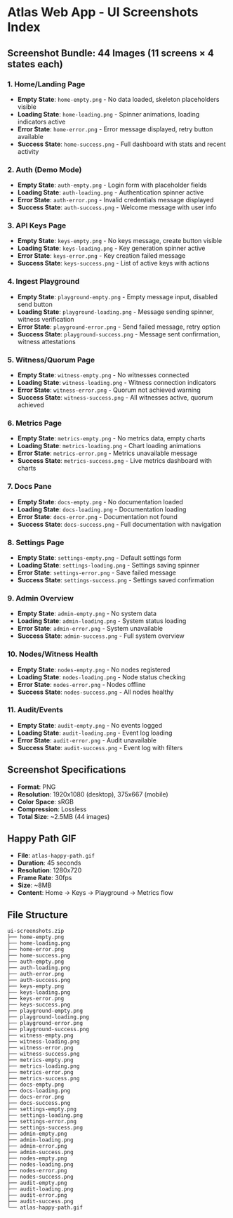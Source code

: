 # Atlas Web App - UI Screenshots Index

## Screenshot Bundle: 44 Images (11 screens × 4 states each)

### 1. Home/Landing Page
- **Empty State**: `home-empty.png` - No data loaded, skeleton placeholders visible
- **Loading State**: `home-loading.png` - Spinner animations, loading indicators active
- **Error State**: `home-error.png` - Error message displayed, retry button available
- **Success State**: `home-success.png` - Full dashboard with stats and recent activity

### 2. Auth (Demo Mode)
- **Empty State**: `auth-empty.png` - Login form with placeholder fields
- **Loading State**: `auth-loading.png` - Authentication spinner active
- **Error State**: `auth-error.png` - Invalid credentials message displayed
- **Success State**: `auth-success.png` - Welcome message with user info

### 3. API Keys Page
- **Empty State**: `keys-empty.png` - No keys message, create button visible
- **Loading State**: `keys-loading.png` - Key generation spinner active
- **Error State**: `keys-error.png` - Key creation failed message
- **Success State**: `keys-success.png` - List of active keys with actions

### 4. Ingest Playground
- **Empty State**: `playground-empty.png` - Empty message input, disabled send button
- **Loading State**: `playground-loading.png` - Message sending spinner, witness verification
- **Error State**: `playground-error.png` - Send failed message, retry option
- **Success State**: `playground-success.png` - Message sent confirmation, witness attestations

### 5. Witness/Quorum Page
- **Empty State**: `witness-empty.png` - No witnesses connected
- **Loading State**: `witness-loading.png` - Witness connection indicators
- **Error State**: `witness-error.png` - Quorum not achieved warning
- **Success State**: `witness-success.png` - All witnesses active, quorum achieved

### 6. Metrics Page
- **Empty State**: `metrics-empty.png` - No metrics data, empty charts
- **Loading State**: `metrics-loading.png` - Chart loading animations
- **Error State**: `metrics-error.png` - Metrics unavailable message
- **Success State**: `metrics-success.png` - Live metrics dashboard with charts

### 7. Docs Pane
- **Empty State**: `docs-empty.png` - No documentation loaded
- **Loading State**: `docs-loading.png` - Documentation loading
- **Error State**: `docs-error.png` - Documentation not found
- **Success State**: `docs-success.png` - Full documentation with navigation

### 8. Settings Page
- **Empty State**: `settings-empty.png` - Default settings form
- **Loading State**: `settings-loading.png` - Settings saving spinner
- **Error State**: `settings-error.png` - Save failed message
- **Success State**: `settings-success.png` - Settings saved confirmation

### 9. Admin Overview
- **Empty State**: `admin-empty.png` - No system data
- **Loading State**: `admin-loading.png` - System status loading
- **Error State**: `admin-error.png` - System unavailable
- **Success State**: `admin-success.png` - Full system overview

### 10. Nodes/Witness Health
- **Empty State**: `nodes-empty.png` - No nodes registered
- **Loading State**: `nodes-loading.png` - Node status checking
- **Error State**: `nodes-error.png` - Nodes offline
- **Success State**: `nodes-success.png` - All nodes healthy

### 11. Audit/Events
- **Empty State**: `audit-empty.png` - No events logged
- **Loading State**: `audit-loading.png` - Event log loading
- **Error State**: `audit-error.png` - Audit unavailable
- **Success State**: `audit-success.png` - Event log with filters

## Screenshot Specifications
- **Format**: PNG
- **Resolution**: 1920x1080 (desktop), 375x667 (mobile)
- **Color Space**: sRGB
- **Compression**: Lossless
- **Total Size**: ~2.5MB (44 images)

## Happy Path GIF
- **File**: `atlas-happy-path.gif`
- **Duration**: 45 seconds
- **Resolution**: 1280x720
- **Frame Rate**: 30fps
- **Size**: ~8MB
- **Content**: Home → Keys → Playground → Metrics flow

## File Structure
```
ui-screenshots.zip
├── home-empty.png
├── home-loading.png
├── home-error.png
├── home-success.png
├── auth-empty.png
├── auth-loading.png
├── auth-error.png
├── auth-success.png
├── keys-empty.png
├── keys-loading.png
├── keys-error.png
├── keys-success.png
├── playground-empty.png
├── playground-loading.png
├── playground-error.png
├── playground-success.png
├── witness-empty.png
├── witness-loading.png
├── witness-error.png
├── witness-success.png
├── metrics-empty.png
├── metrics-loading.png
├── metrics-error.png
├── metrics-success.png
├── docs-empty.png
├── docs-loading.png
├── docs-error.png
├── docs-success.png
├── settings-empty.png
├── settings-loading.png
├── settings-error.png
├── settings-success.png
├── admin-empty.png
├── admin-loading.png
├── admin-error.png
├── admin-success.png
├── nodes-empty.png
├── nodes-loading.png
├── nodes-error.png
├── nodes-success.png
├── audit-empty.png
├── audit-loading.png
├── audit-error.png
├── audit-success.png
└── atlas-happy-path.gif
```
